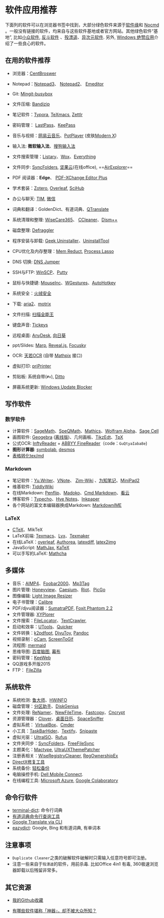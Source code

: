 # 软件应用推荐

下面列的软件可以在浏览器书签中找到，大部分绿色软件来源于[软件缘](https://www.appcgn.com)和 [Nocmd](https://www.nocmd.com/) 。一般没有链接的软件，均来自与这些软件基地或者官方网站。其他绿色软件“基地”, 比如[小众软件](http://www.appinn.com/),  [反斗软件](http://www.apprcn.com/) 、[殁漂遥](https://www.mpyit.com)、[异次元软件](http://www.iplaysoft.com/). 另外, [Windows 绝赞应用](https://amazing-apps.gitbooks.io/windows-apps-that-amaze-us/zh-CN/)介绍了一些良心的软件。

## 在用的软件推荐

* 浏览器：[CentBroswer](https://www.appcgn.com/cent-browser.html)

* Notepad：[Notepad3](http://flyonzone.ys168.com/)、 [Notepad2](https://www.appcgn.com/notepad2-mod.html)、 [Emeditor](https://www.nocmd.com/560.html) 

* Git: [Mingit-busybox](https://github.com/waylau/git-for-win)

* 文件压缩: [Bandizip](http://www.bandisoft.com/bandizip/cn/)

* 笔记软件：[Typora](https://typora.io/), [TeXmacs](https://www.texmacs.org/), [Zettlr](https://www.zettlr.com/)

* 密码管理： [LastPass](https://lastpass.com/)、[KeePass](https://keepass.info/)

* 音乐与视频：[网易云音乐](https://music.163.com/download)、[PotPlayer](https://www.nocmd.com/133.html) (皮肤[Modern X](https://www.deviantart.com/illequal/art/Modern-X-for-Potplayer-Update-561075190))

* 输入法: **微软输入法**、[搜狗输入法](https://www.nocmd.com/181.html)

* 文件搜索管理：[Listary](https://www.listary.com/)、[Wox](http://www.wox.one/)、[Everything](https://www.voidtools.com/
  )

* 文件同步: [SyncFolders](http://www.syncfolders.elementfx.com), [坚果云](https://www.jianguoyun.com/)(在线office), ==[AirExplorer](https://www.ghpym.com/airexplorer.html)==

* PDF 阅读器：**Edge**、 [PDF-XChange Editor Plus](https://www.mpyit.com/pdfxchangeeditorplus.html)

* 学术套装：[Zotero](https://www.zotero.org/), [Overleaf](https://v2.overleaf.com/project),  [SciHub](https://www.appinn.com/scihub-desktop-3/)

* 办公与聊天: [TIM](https://office.qq.com/), [微信](https://www.nocmd.com/477.html)

* 词典和翻译：GoldenDict、有道词典、[QTranslate](https://www.appcgn.com/qtranslate.html)

* 系统清理和整理: [WiseCare365](https://www.nocmd.com/578.html)、 [CCleaner](https://www.appcgn.com/ccleaner.html)、[Dism++](http://www.chuyu.me/zh-Hans/index.html)

* 磁盘整理:  [Defraggler](https://www.appcgn.com/defraggler-pro.html)

* 程序安装与卸载: [Geek Uninstaller](https://geekuninstaller.com)、[UninstallTool](https://www.appcgn.com/uninstall-tool.html)

* CPU优化及内存整理：[Mem Reduct](https://www.appcgn.com/mem-reduct.html), [Process Lasso](https://www.nocmd.com/3583.html)

* DNS 切换: [DNS Jumper](https://www.appcgn.com/dns-jumper.html)

* SSH与FTP: [WinSCP](https://www.appcgn.com/winscp.html)、[Putty](https://www.chiark.greenend.org.uk/~sgtatham/putty/latest.html)

* 鼠标与快捷键:  [MouseInc](https://shuax.com/project/mouseinc/)、[WGestures](http://www.yingdev.com/projects/wgestures)、[AutoHotkey](https://www.autohotkey.com/)

* 系统安全：[火绒安全](https://www.huorong.cn/)

* 下载:   [aria2](https://aria2.github.io/)、[motrix](https://motrix.app/zh-CN/)

* 文件扫描: [扫描全能王](https://www.camscanner.com)

* 键盘声音: [Tickeys](http://www.yingdev.com/projects/tickeys)

* 远程桌面: [AnyDesk](https://www.mpyit.com/anydesk.html), [向日葵](https://sunlogin.oray.com/zh_CN)

* ppt/Slides:  [Marp](https://yhatt.github.io/marp/),  [Reveal.js](http://lab.hakim.se/reveal-js/),  [Focusky](http://www.focusky.com.cn/)

* OCR: [天若OCR](https://github.com/AnyListen/tianruoocr/releases) (自带 [Mathpix](https://mathpix.com/) 接口)

* 虚拟打印: [priPrinter](https://www.appcgn.com/priprinter-pro.html)

* 剪贴板: 系统自带(`#v`),  [Ditto](https://www.appcgn.com/ditto.html)

* 屏蔽系统更新:  [Windows Update Blocker](https://www.nocmd.com/7846.html)

  

## 写作软件

### 数学软件

- 计算软件：[SageMath](http://www.sagemath.org/)、[SpeQMath](http://www.speqmath.com)、[Mathics](http://mathics.github.io/)、[Wolfram Alpha](https://www.wolframalpha.com/)、[Sage Cell](https://sagecell.sagemath.org/)
- 画图软件: [Geogebra](https://app.geogebra.org/) ([离线版](https://www.appcgn.com/geogebra.html))、几何画板、[TikzEdt](http://www.tikzedt.org/)、[TpX](http://tpx.sourceforge.net/)
- 公式OCR: [InftyReader](http://www.sciaccess.net/en/InftyReader/) +  [ABBYY FineReader](https://www.appcgn.com/abbyy-finereader-corp.html)（code：`GuQtyaIaba8e`)
- **图形计算器**: [symbolab](https://www.symbolab.com/), [desmos](https://www.desmos.com/calculator)
- [表格转化tex/md](http://www.tablesgenerator.com/)



### Markdown
* 笔记软件：[Yu.Writer](https://github.com/ivarptr/yu-writer.site/releases)、[VNote](https://github.com/tamlok/vnote)、 [Zim-Wiki](http://www.glump.net/software/zim-windows) 、[为知笔记](http://www.wiz.cn/)、[MiniPad2](http://www.cnblogs.com/meetrice/p/5185443.html)
* 维基软件:  [TiddlyWiki](http://tiddlywiki.com/)
* 在线Markdown: [Penflip](https://www.penflip.com/)、[Madoko](https://www.madoko.net/editor.html)、[Cmd Markdown](https://www.zybuluo.com/mdeditor)、[看云](https://www.kancloud.cn/) 
* 博客软件：[Typecho](http://typecho.org/)、[Hve Notes](https://hvenotes.fehey.com/)、[Inkpaper](http://www.chole.io)
* 各个网站的富文本编辑器换成Markdown: [MarkdownIME](https://github.com/laobubu/MarkdownIME)



### LaTeX
* [CTeX](http://www.ctex.org/CTeXDownload)、MikTeX
* LaTeX前端: [Texmacs](http://www.texmacs.org/)、[Lyx](http://www.lyx.org/)、[Texmaker](http://www.xm1math.net/texmaker/)
* 在线LaTeX：[overleaf](https://v2.overleaf.com/project), [Authorea](https://www.authorea.com), [latexdiff](https://3142.nl/latex-diff/), [latex2img](http://latex.codecogs.com/eqneditor/editor.php)
* JavaScript: [MathJax](https://www.mathjax.org/), [KaTeX](https://katex.org/)
* 可以手写的LaTeX: [Mathcha](https://www.mathcha.io/)

## 多媒体
* 音乐：[AIMP4](https://www.appcgn.com/aimp4.html)、[Foobar2000](https://www.appcgn.com/foobar2000.html)、[Mp3Tag](https://www.nocmd.com/3150.html)
* 图片管理: [Honeyview](https://www.appcgn.com/honeyview.html)、[Caesium](https://saerasoft.com/caesium/)、[Riot](http://luci.criosweb.ro/riot/)、[PicGo](https://github.com/Molunerfinn/PicGo)
* 图像编辑: [Light Image Resizer](https://www.appcgn.com/light-image-resizer.html)
* 电子书管理：[Calibre](https://calibre-ebook.com/)
* PDF/djvu阅读器：[SumatraPDF](https://www.sumatrapdfreader.org/free-pdf-reader.html), [Foxit Phantom 2.2](http://www.xdowns.com/soft/4/136/2009/Soft_54894.html)
* 文件管理器: [XYPlorer](https://www.appcgn.com/xyplorer-pro.html)
* 文件搜索：[FileLocator](http://www.dayanzai.me/filelocator.html)、[TextCrawler](http://www.v5pc.com/8021.html),
* 启动和效率：[UTools](https://u.tools/)、[Quicker](https://getquicker.net/)
* 文件转换：[k2pdfopt](http://www.willus.com/k2pdfopt/), [DjvuToy](http://down.orsoon.com/Soft/10229.html), [Pandoc](http://pandoc.org/MANUAL.html)
* 视频录制：[oCam](https://www.nocmd.com/1187.html), [ScreenToGif](https://www.nocmd.com/1840.html)
* 流程图: [mermaid](https://mermaidjs.github.io/mermaid-live-editor/)
* 思维导图: [百度脑图](http://naotu.baidu.com/home), [幕布](https://mubu.com/)
* 密码管理：[KeeWeb](https://app.keeweb.info/)
* QQ游戏多开版2015
* FTP： [FileZilla](https://filezilla-project.org/)

## 系统软件

* 系统检测: [鲁大师](https://www.mpyit.com/ludashi.html)、[HWiNFO](https://www.nocmd.com/4445.html)
* 磁盘管理：[分区助手](https://www.appcgn.com/partassist.html)、[DiskGenius](https://www.appcgn.com/diskgenius.html)
* 文件处理: [ReNamer](http://www.appcgn.com/renamer-pro.html)、[NewFileTime](http://softwareok.com/?Download=NewFileTime)、[Fastcopy](https://www.nocmd.com/3647.html)、[Cncrypt](http://www.cncrypt.com/index.html)
* 资源管理器：[Clover](http://cn.ejie.me/)、[桌面日历](http://chs.desktopcal.com/)、[SpaceSniffer](https://www.fosshub.com/SpaceSniffer.html)
* 虚拟系统： [VirtualBox](https://www.virtualbox.org)、[Cmder](http://cmder.net/)
* 小工具：[TaskBarHider](http://zyhh.me/delphi/taskbarhider.html)、[Textify](https://www.appcgn.com/textify.html)、[Snipaste](http://zh.snipaste.com/)
* 虚拟光驱：[UltraISO](https://www.nocmd.com/607.html)、[Rufus](https://www.appcgn.com/rufus.html)
* 文件夹同步：[SyncFolders](https://www.appcgn.com/syncfolders.html)、[FreeFileSync](http://www.freefilesync.org/)
* 主题美化：[Mactype](http://www.mactype.net/), [UltraUXThemePatcher](https://www.syssel.net/hoefs/software_uxtheme.php?lang=en)
* 注册表相关：[WiseRegistryCleaner](https://www.nocmd.com/2386.html), [RegOwnershipEx](https://winaero.com/download.php?view.57)
* [DirectX修复工具](https://www.mpyit.com/directxrepair.html)
* 系统备份: [轻松备份](http://www.disktool.cn/backup/backup-software.html)
* 电脑操控手机: [Dell Mobile Connect](https://www.appinn.com/dell-mobile-connect/).
* 在线编程工具: [Microsoft Azure](https://notebooks.azure.com/wencho-zhang/projects/python), [Google Colaboratory](https://colab.research.google.com/notebooks/welcome.ipynb)



## 命令行软件

- [terminal-dict](https://github.com/CircleSmall/terminal-dict): 命令行词典
- [有道词典命令行查询工具](https://github.com/kenshinji/yddict)
- [Google Translate via CLI](https://github.com/jesusalber1/google-translate-cli)
- [eazydict](https://github.com/keenwon/eazydict): Google, Bing 和有道词典, 有单词本



## 注意事项

- `Duplicate Cleaner`之类的破解软件破解时只需输入任意符号即可注册。
- 注意一些来自于`殁漂遥`的软件，用前杀毒. 比如Office 4in1 有毒, 360极速浏览器卸载以后残留非常多。

  

## 其它资源
* [我的Github收藏](https://github.com/stars)

* [有哪些软件堪称「神器」，却不被大众所知？](http://www.zhihu.com/question/36546814)





